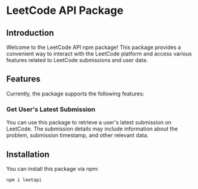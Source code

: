 # LeetCode API Package

## Introduction

Welcome to the LeetCode API npm package! This package provides a convenient way to interact with the LeetCode platform and access various features related to LeetCode submissions and user data.

## Features

Currently, the package supports the following features:

### Get User's Latest Submission

You can use this package to retrieve a user's latest submission on LeetCode. The submission details may include information about the problem, submission timestamp, and other relevant data.

## Installation

You can install this package via npm:

```bash
npm i leetapi
```
